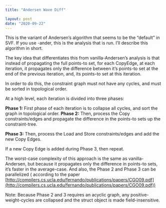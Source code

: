 ```yaml
---
title: "Andersen Wave Diff"

layout: post
date: "2020-09-22"
---
```


This is the variant of Andersen’s algorithm that seems to be the “default” in SVF. If you use -ander, this is the analysis that is run. I’ll describe this algorithm in short.

The key idea that differentiates this from vanilla-Andersen’s analysis is that instead of propagating the full points-to set, for each CopyEdge, at each iteration, it propagates only the difference between it’s points-to set at the end of the previous iteration, and, its points-to set at this iteration.

In order to do this, the constraint graph must not have any cycles, and must be sorted in topological order.

At a high level, each iteration is divided into three phases: 

**Phase 1:** First phase of each iteration is to collapse all cycles, and sort the graph in topological order. **Phase 2:** Then, process the Copy constraints/edges and propagate the difference in the points-to sets up the constraint-tree. 

**Phase 3:** Then, process the Load and Store constraints/edges and add the new Copy Edges.

If a new Copy Edge is added during Phase 3, then repeat.

The worst-case complexity of this approach is the same as vanilla-Andersen, but because it propagates only the difference in points-to sets, it’s faster in the average-case. And also, the Phase 2 and Phase 3 can be parallelized ( according to the paper [http://compilers.cs.ucla.edu/fernando/publications/papers/CGO09.pdf](http://compilers.cs.ucla.edu/fernando/publications/papers/CGO09.pdf))

Note: Because Phase 2 and 3 requires an acyclic graph, any positive-weight-cycles are collapsed and the struct object is made field-insensitive.
